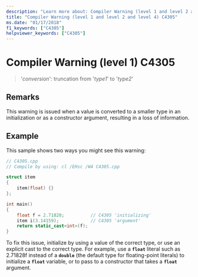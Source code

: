 ```yaml
---
description: "Learn more about: Compiler Warning (level 1 and level 2 and level 4) C4305"
title: "Compiler Warning (level 1 and level 2 and level 4) C4305"
ms.date: "01/17/2018"
f1_keywords: ["C4305"]
helpviewer_keywords: ["C4305"]
---
```

# Compiler Warning (level 1) C4305

> '*conversion*': truncation from '*type1*' to '*type2*'

## Remarks

This warning is issued when a value is converted to a smaller type in an initialization or as a constructor argument, resulting in a loss of information.

## Example

This sample shows two ways you might see this warning:

```cpp
// C4305.cpp
// Compile by using: cl /EHsc /W4 C4305.cpp

struct item
{
    item(float) {}
};

int main()
{
    float f = 2.71828;          // C4305 'initializing'
    item i(3.14159);            // C4305 'argument'
    return static_cast<int>(f);
}
```

To fix this issue, initialize by using a value of the correct type, or use an explicit cast to the correct type. For example, use a **`float`** literal such as 2.71828f instead of a **`double`** (the default type for floating-point literals) to initialize a **`float`** variable, or to pass to a constructor that takes a **`float`** argument.
